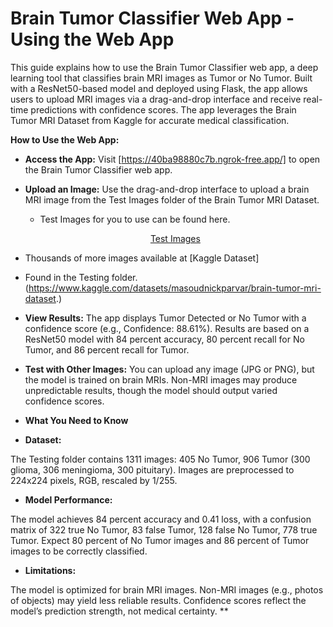 **<h1>Brain Tumor Classifier Web App - Using the Web App</h1>**


This guide explains how to use the Brain Tumor Classifier web app, a deep learning tool that classifies brain MRI images as Tumor or No Tumor. Built with a ResNet50-based model and deployed using Flask, the app allows users to upload MRI images via a drag-and-drop interface and receive real-time predictions with confidence scores. The app leverages the Brain Tumor MRI Dataset from Kaggle for accurate medical classification.


**How to Use the Web App:**

+ **Access the App:**
Visit [https://40ba98880c7b.ngrok-free.app/] to open the Brain Tumor Classifier web app.

+ **Upload an Image:** Use the drag-and-drop interface to upload a brain MRI image from the Test Images folder of the Brain Tumor MRI Dataset.

  +  Test Images for you to use can be found here.

  <div align="center">
    
  [Test Images](https://github.com/Machine-Learning-Engineer-1776/Brain_Tumor_Classifier_For_Web_App/tree/main/Test%20Images/Images%20For%20Testing)

</div>

+  Thousands of more images available at [Kaggle Dataset]
+    Found in the Testing folder.
  (https://www.kaggle.com/datasets/masoudnickparvar/brain-tumor-mri-dataset.)



+ **View Results:**
The app displays Tumor Detected or No Tumor with a confidence score (e.g., Confidence: 88.61%). Results are based on a ResNet50 model with 84 percent accuracy, 80 percent recall for No Tumor, and 86 percent recall for Tumor.


+ **Test with Other Images:** You can upload any image (JPG or PNG), but the model is trained on brain MRIs. Non-MRI images may produce unpredictable results, though the model should output varied confidence scores.

+ **What You Need to Know**

+ **Dataset:**

The Testing folder contains 1311 images: 405 No Tumor, 906 Tumor (300 glioma, 306 meningioma, 300 pituitary). Images are preprocessed to 224x224 pixels, RGB, rescaled by 1/255.

+ **Model Performance:**

The model achieves 84 percent accuracy and 0.41 loss, with a confusion matrix of 322 true No Tumor, 83 false Tumor, 128 false No Tumor, 778 true Tumor. Expect 80 percent of No Tumor images and 86 percent of Tumor images to be correctly classified.


+ **Limitations:**

The model is optimized for brain MRI images. Non-MRI images (e.g., photos of objects) may yield less reliable results. Confidence scores reflect the model’s prediction strength, not medical certainty.
**
